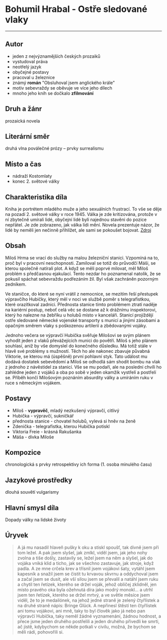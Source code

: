 # Bohumil Hrabal - Ostře sledované vlaky

----------

## Autor
- jeden z nejvýznamějších českých prozaiků
- vystudoval práva
- neotřelý jazyk
- obyčejné postavy
- pracoval u železnice
- známý **román** "Obsluhoval jsem anglického krále"
- motiv sebevraždy se oběvuje ve více jeho dílech
- mnoho jeho knih se dočkalo **zfilmování**

## Druh a žánr
prozaická novela

## Literární směr
druhá vlna poválečné prózy – prvky surrealismu

## Místo a čas
- nádraží Kostomlaty
- konec 2. světové války

## Charakteristika díla
Kniha je portrétem mladého muže a jeho sexuálních frustrací. To vše se děje na pozadí 2. světové války v roce 1945. Válka je zde kritizována, protože v ní zbytečně umírali lidé, obyčejní lidé byli najednou stavěni do pozice nepřátel. Je zde zobrazeno, jak válka lidi mění. Novela prezentuje názor, že lidé by neměli jen nečinně přihlížet, ale sami se pokoušet bojovat.
[Zdroj](http://www.zapnimozek.cz/ctenarskydenik/ostre-sledovane-vlaky/)

## Obsah
Miloš Hrma se vrací do služby na malou železniční stanici. Vzpomíná na to, proč byl v pracovní neschopnosti. Zamiloval se totiž do průvodčí Máši, se kterou společně natírali plot. A když se měli poprvé milovat, měl Miloš problém s předčasnou ejakulací. Tento nezdar ho poznamenal natolik, že se pokusil spáchat sebevraždu podřezáním žil. Byl však zachráněn pozorným zedníkem.

Ve staničce, do které se nyní vrátil z nemocnice, se mezitím řeší přestupek výpravčího Hubičky, který měl v noci ve službě poměr s telegrafistkou, které orazítkoval zadnici. Přednosta stanice tímto problémem ztratí naděje na kariérní postup, neboť celá věc se dostane až k drážnímu inspektorovi, který ho nalezne na žebříku u holubů místo v kanceláři. Stanicí projíždějí ostře sledované německé vojenské transporty s municí a jinými zásobami a opačným směrem vlaky s poškozenou artilerií a zbědovanými vojáky.

Jednoho večera se výpravčí Hubička svěřuje Milošovi se svým plánem vyhodit jeden z vlaků převážejících munici do povětří. Miloš s jeho plánem souhlasí, aniž by vše domyslel do konečného důsledku. Má totiž stále v hlavě své problémy s mužností. Těch ho ale nakonec zbavuje půvabná Viktorie, se kterou má (úspěšně) první pohlavní styk. Tato událost mu dodává dostatek sebevědomí a Miloš se odhodlá sám shodit bombu na vlak z jednoho z návěstidel za stanicí. Vše se mu podaří, ale na poslední chvíli ho zahlédne jeden z vojáků a oba po sobě v jeden okamžik vystřelí a postřelí se. Příběh končí Milošovým poznáním absurdity války a umíráním ruku v ruce s německým vojákem.

## Postavy

 - Miloš - **vypravěč**, mladý nezkušený  výpravčí, citlivý
 - Hubička - výpravčí, sukničkář
 - přednosta stanice - chovatel holubů, vylevá si hněv na ženě
 - Zdenička - telegrafistka, kterou Hubička potiskl
 - Viktoria Freie - krásná Rakušanka
 - Máša - dívka Miloše

## Kompozice
chronologická s prvky retrospektivy
ich forma (1. osoba minulého času)

## Jazykové prostředky
dlouhá souvětí
vulgarismy

## Hlavní smysl díla
Dopady války na lidské životy

## Úryvek
> A já mu nasadil hlaveň pušky k oku a stiskl spoušť, tak divně jsem při tom ležel. A pak jsem slyšel, jak zmlkl, viděl jsem, jak jeho nohy zvolna a tiše došly, zastavily se, ležel jsem na něm a slyšel, jak do vojáka vniká klid a ticho, jak se všechno zastavuje, jak stroje, když padla. A ze mne crčela krev a třísnil jsem vojákovi šaty, vytáhl jsem kapesník a snažil jsem se čistit tu krvavou skvrnu a oddychoval jsem a začal jsem se dusit, ale vší silou jsem se převalil a natáhl jsem ruku a chytil ten řetízek, kterého se držel voják, jehož obličej zklidněl, jen místo pravého oka byla ožehnutá díra jako modrý monokl... a utrhl jsem ten řetízek, kterého se držel mrtvý, a ve světle měsíce jsem viděl, že to je medailónek, na jehož jedné straně je zelený čtyřlístek a na druhé straně nápis: Bringe Glück. A nepřinesl štěstí ten čtyřlístek ani tomu vojákovi, ani mně, taky to byl člověk jako já nebo pan výpravčí Hubička, taky neměl žádné vyznamenání, žádnou hodnost, a přece jsme jeden druhého postřelili a jeden druhého přivedli ke smrti, ač jistě, kdybychom se někde potkali v civilu, možná, že bychom se měli rádi, pohovořili si.